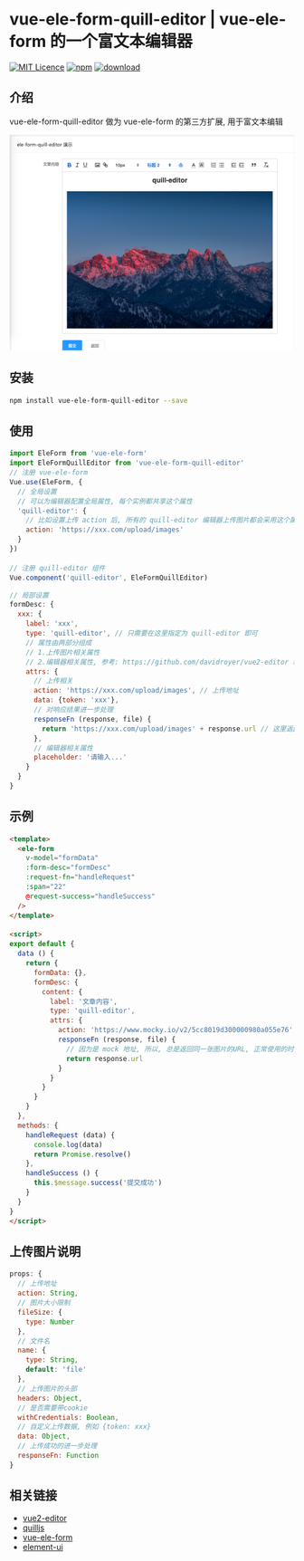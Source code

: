 # vue-ele-form-quill-editor | vue-ele-form 的一个富文本编辑器

[![MIT Licence](https://badges.frapsoft.com/os/mit/mit.svg)](https://opensource.org/licenses/mit-license.php)
[![npm](https://img.shields.io/npm/v/vue-ele-form-quill-editor.svg)](https://www.npmjs.com/package/vue-ele-form-quill-editor)
[![download](https://img.shields.io/npm/dw/vue-ele-form-quill-editor.svg)](https://npmcharts.com/compare/vue-ele-form-quill-editor?minimal=true)

## 介绍

vue-ele-form-quill-editor 做为 vue-ele-form 的第三方扩展, 用于富文本编辑

![image](https://raw.githubusercontent.com/dream2023/images/master/2.cfele4vwqx6.png)

## 安装

```bash
npm install vue-ele-form-quill-editor --save
```

## 使用

```js
import EleForm from 'vue-ele-form'
import EleFormQuillEditor from 'vue-ele-form-quill-editor'
// 注册 vue-ele-form
Vue.use(EleForm, {
  // 全局设置
  // 可以为编辑器配置全局属性, 每个实例都共享这个属性
  'quill-editor': {
    // 比如设置上传 action 后, 所有的 quill-editor 编辑器上传图片都会采用这个属性
    action: 'https://xxx.com/upload/images'
  }
})

// 注册 quill-editor 组件
Vue.component('quill-editor', EleFormQuillEditor)
```

```js
// 局部设置
formDesc: {
  xxx: {
    label: 'xxx',
    type: 'quill-editor', // 只需要在这里指定为 quill-editor 即可
    // 属性由两部分组成
    // 1.上传图片相关属性
    // 2.编辑器相关属性, 参考: https://github.com/davidroyer/vue2-editor 和 https://quilljs.com/
    attrs: {
      // 上传相关
      action: 'https://xxx.com/upload/images', // 上传地址
      data: {token: 'xxx'},
      // 对响应结果进一步处理
      responseFn (response, file) {
        return 'https://xxx.com/upload/images' + response.url // 这里返回上传后的url即可
      },
      // 编辑器相关属性
      placeholder: '请输入...'
    }
  }
}
```

## 示例

```html
<template>
  <ele-form
    v-model="formData"
    :form-desc="formDesc"
    :request-fn="handleRequest"
    :span="22"
    @request-success="handleSuccess"
  />
</template>

<script>
export default {
  data () {
    return {
      formData: {},
      formDesc: {
        content: {
          label: '文章内容',
          type: 'quill-editor',
          attrs: {
            action: 'https://www.mocky.io/v2/5cc8019d300000980a055e76',
            responseFn (response, file) {
              // 因为是 mock 地址, 所以, 总是返回同一张图片的URL, 正常使用的时候不会
              return response.url
            }
          }
        }
      }
    }
  },
  methods: {
    handleRequest (data) {
      console.log(data)
      return Promise.resolve()
    },
    handleSuccess () {
      this.$message.success('提交成功')
    }
  }
}
</script>
```

## 上传图片说明

```js
props: {
  // 上传地址
  action: String,
  // 图片大小限制
  fileSize: {
    type: Number
  },
  // 文件名
  name: {
    type: String,
    default: 'file'
  },
  // 上传图片的头部
  headers: Object,
  // 是否需要带cookie
  withCredentials: Boolean,
  // 自定义上传数据, 例如 {token: xxx}
  data: Object,
  // 上传成功的进一步处理
  responseFn: Function
}
```

## 相关链接

- [vue2-editor](https://github.com/davidroyer/vue2-editor)
- [quilljs](https://quilljs.com)
- [vue-ele-form](https://github.com/dream2023/vue-ele-form)
- [element-ui](http://element-cn.eleme.io)
